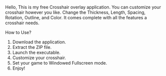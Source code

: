 Hello,
This is my free Crosshair overlay application. 
You can customize your crosshair however you like. 
Change the Thickness, Length, Spacing, Rotation, Outline, and Color. It comes complete with all the features a crosshair needs.

How to Use?

1. Download the application.
2. Extract the ZIP file.
3. Launch the executable.
4. Customize your crosshair.
5. Set your game to Windowed Fullscreen mode.
6. Enjoy!
